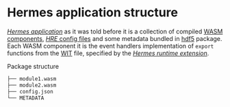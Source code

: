 # Hermes application structure

[*Hermes application*]
as it was told before it is a collection of compiled
[WASM components](https://component-model.bytecodealliance.org/introduction.html),
[*HRE* config files](./hre_init_setup.md)
and some metadata
bundled in [hdf5](https://www.hdfgroup.org/solutions/hdf5/) package.
Each WASM component it is the event handlers implementation of `export` functions from the [WIT] file,
specified by the [*Hermes runtime extension*].

Package structure

```bash
├── module1.wasm
├── module2.wasm
├── config.json
└── METADATA
```

[WIT]: https://component-model.bytecodealliance.org/design/wit.html
[*Hermes runtime extension*]: ./../../05_building_block_view/hermes_core.md#hermes-runtime-extension-hre
[*Hermes application*]: ./../../05_building_block_view//hermes_core.md#hermes-application
